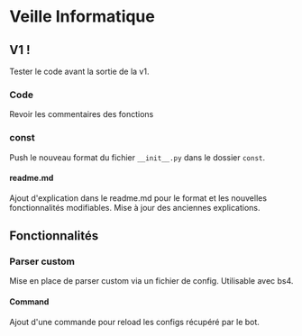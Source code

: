 # Veille Informatique

## V1 !

Tester le code avant la sortie de la v1.

### Code

Revoir les commentaires des fonctions

### const

Push le nouveau format du fichier `__init__.py` dans le dossier `const`.

#### readme.md

Ajout d'explication dans le readme.md pour le format et les nouvelles fonctionnalités modifiables. Mise à jour des anciennes explications.

## Fonctionnalités

### Parser custom

Mise en place de parser custom via un fichier de config. Utilisable avec bs4.

#### Command

Ajout d'une commande pour reload les configs récupéré par le bot.
